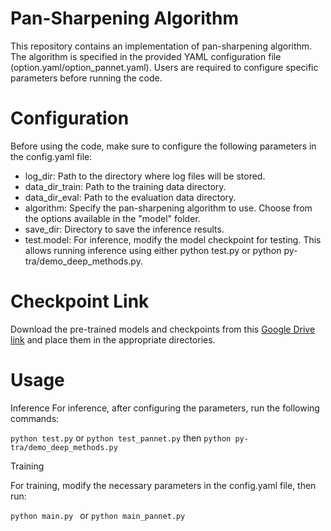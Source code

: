 # Pan-Sharpening Algorithm
This repository contains an implementation of pan-sharpening algorithm. The algorithm is specified in the provided YAML configuration file (option.yaml/option_pannet.yaml). Users are required to configure specific parameters before running the code.
# Configuration
Before using the code, make sure to configure the following parameters in the config.yaml file:

- log_dir: Path to the directory where log files will be stored.
- data_dir_train: Path to the training data directory.
- data_dir_eval: Path to the evaluation data directory.
- algorithm: Specify the pan-sharpening algorithm to use. Choose from the options available in the "model" folder.
- save_dir: Directory to save the inference results.
- test.model: For inference, modify the model checkpoint for testing. This allows running inference using either python test.py or python py-tra/demo_deep_methods.py.
# Checkpoint Link
Download the pre-trained models and checkpoints from this [Google Drive link](https://drive.google.com/drive/folders/1zayArqjtukQu9HmtkWQlGzynRNRi-idt?usp=sharing
) and place them in the appropriate directories.


# Usage
Inference
For inference, after configuring the parameters, run the following commands:

`
python test.py
`
or 
`
python test_pannet.py
`
then
`
python py-tra/demo_deep_methods.py
`

Training

For training, modify the necessary parameters in the config.yaml file, then run:

`python main.py
`
or
`
python main_pannet.py
`
